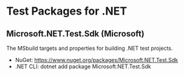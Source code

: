 # Test Packages for .NET

## Microsoft.NET.Test.Sdk (Microsoft)

The MSbuild targets and properties for building .NET test projects.

- NuGet: <https://www.nuget.org/packages/Microsoft.NET.Test.Sdk>
- .NET CLI: dotnet add package Microsoft.NET.Test.Sdk

